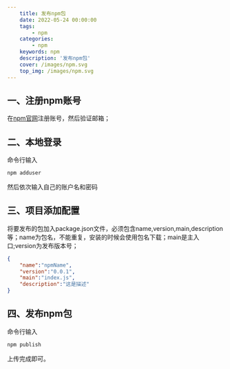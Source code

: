 ```yaml
---
    title: 发布npm包
    date: 2022-05-24 00:00:00
    tags:
        - npm
    categories:
        - npm
    keywords: npm
    description: '发布npm包'
    cover: /images/npm.svg
    top_img: /images/npm.svg
---
```


## 一、注册npm账号

在[npm官网](https://www.npmjs.com/)注册账号，然后验证邮箱；

## 二、本地登录

命令行输入

```cmd
npm adduser
```

然后依次输入自己的账户名和密码

## 三、项目添加配置

将要发布的包加入package.json文件，必须包含name,version,main,description等；name为包名，不能重复，安装的时候会使用包名下载；main是主入口;version为发布版本号；

```json
{
    "name":"npmName",
    "version":"0.0.1",
    "main":"index.js",
    "description":"这是描述"
}
```

## 四、发布npm包

命令行输入

```cmd
npm publish
```

上传完成即可。